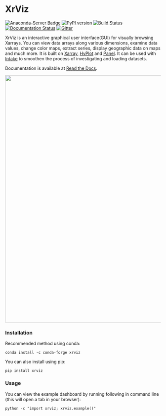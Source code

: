 # XrViz

[![Anaconda-Server Badge](https://anaconda.org/conda-forge/xrviz/badges/installer/conda.svg)](https://conda.anaconda.org/conda-forge)
[![PyPI version](https://badge.fury.io/py/xrviz.svg)](https://badge.fury.io/py/xrviz)
[![Build Status](https://travis-ci.org/intake/xrviz.svg?branch=master)](https://travis-ci.org/intake/xrviz)
[![Documentation Status](https://readthedocs.org/projects/xrviz/badge/?version=latest)](https://xrviz.readthedocs.io/en/latest/?badge=latest)
[![Gitter](https://badges.gitter.im/ESIP_GUI/community.svg)](https://gitter.im/ESIP_GUI/community?utm_source=badge&utm_medium=badge&utm_campaign=pr-badge)

XrViz is an interactive graphical user interface(GUI) for visually browsing Xarrays.
You can view data arrays along various dimensions, examine data values, change
color maps, extract series, display geographic data on maps and much more.
It is built on [Xarray](http://xarray.pydata.org),
[HvPlot](https://hvplot.pyviz.org) and [Panel](https://panel.pyviz.org/).
It can be used with [Intake](http://intake.readthedocs.io/)
to smoothen the process of investigating and loading datasets.


Documentation is available at [Read the Docs](https://xrviz.readthedocs.io).

<img src="https://raw.githubusercontent.com/intake/xrviz/master/docs/source/_static/images/dashboard.png" data-canonical-src="https://raw.githubusercontent.com/intake/xrviz/master/docs/source/_static/images/dashboard.png" width="800"/><br>

### Installation

Recommended method using conda:
```
conda install -c conda-forge xrviz
```

You can also install using pip:
```
pip install xrviz
```

### Usage
You can view the example dashboard by running following in command line (this will open a tab in your browser):

```
python -c "import xrviz; xrviz.example()"
```
